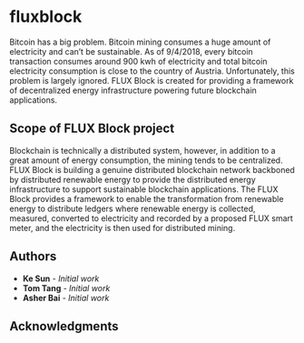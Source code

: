 # fluxblock
Bitcoin has a big problem. Bitcoin mining consumes a huge amount of electricity and can’t be sustainable.  As of 9/4/2018, every bitcoin transaction consumes around 900 kwh of electricity and total bitcoin electricity consumption is close to the country of Austria. Unfortunately, this problem is largely ignored. FLUX Block is created for providing a framework of decentralized energy infrastructure powering future blockchain applications.  

## Scope of FLUX Block project
Blockchain is technically a distributed system, however, in addition to a great amount of energy consumption, the mining tends to be centralized. FLUX Block is building a genuine distributed blockchain network backboned by distributed renewable energy to provide the distributed energy infrastructure to support sustainable blockchain applications. The FLUX Block provides a framework to enable the transformation from renewable energy to distribute ledgers where renewable energy is collected, measured, converted to electricity and recorded by a proposed FLUX smart meter, and the electricity is then used for distributed mining.  

## Authors

* **Ke Sun** - *Initial work*
* **Tom Tang** - *Initial work*
* **Asher Bai** - *Initial work*

## Acknowledgments

